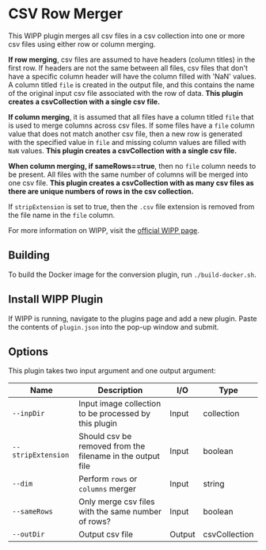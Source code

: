 # CSV Row Merger

This WIPP plugin merges all csv files in a csv collection into one or more csv files using either row or column merging.

**If row merging**, csv files are assumed to have headers (column titles) in the first row. If headers are not the same between all files, csv files that don't have a specific column header will have the column filled with 'NaN' values. A column titled `file` is created in the output file, and this contains the name of the original input csv file associated with the row of data. **This plugin creates a csvCollection with a single csv file.**

**If column merging**, it is assumed that all files have a column titled `file` that is used to merge columns across csv files. If some files have a `file` column value that does not match another csv file, then a new row is generated with the specified value in `file` and missing column values are filled with `NaN` values. **This plugin creates a csvCollection with a single csv file.**

**When column merging, if sameRows==true**, then no `file` column needs to be present. All files with the same number of columns will be merged into one csv file. **This plugin creates a csvCollection with as many csv files as there are unique numbers of rows in the csv collection.**

If `stripExtension` is set to true, then the `.csv` file extension is removed from the file name in the `file` column.

For more information on WIPP, visit the [official WIPP page](https://isg.nist.gov/deepzoomweb/software/wipp).

## Building

To build the Docker image for the conversion plugin, run
`./build-docker.sh`.

## Install WIPP Plugin

If WIPP is running, navigate to the plugins page and add a new plugin. Paste the contents of `plugin.json` into the pop-up window and submit.

## Options

This plugin takes two input argument and one output argument:

| Name               | Description                                                | I/O    | Type          |
|--------------------|------------------------------------------------------------|--------|---------------|
| `--inpDir`         | Input image collection to be processed by this plugin      | Input  | collection    |
| `--stripExtension` | Should csv be removed from the filename in the output file | Input  | boolean       |
| `--dim`            | Perform `rows` or `columns` merger                         | Input  | string        |
| `--sameRows`       | Only merge csv files with the same number of rows?         | Input  | boolean       |
| `--outDir`         | Output csv file                                            | Output | csvCollection |

